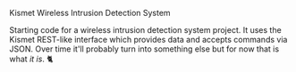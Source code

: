 Kismet Wireless Intrusion Detection System


Starting code for a wireless intrusion detection system project. It uses the Kismet REST-like interface which provides data and accepts commands via JSON. Over time it'll probably turn into something else but for now that is what _it is_. 🐈
